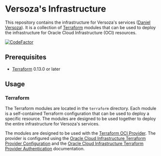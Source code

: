 # Versoza's Infrastructure

This repository contains the infrastructure for Versoza's services ([Daniel Versoza](https://github.com/dversoza)).
It is a collection of [Terraform](https://www.terraform.io/) modules that can be used to deploy
the infrastructure for Oracle Cloud Infrastructure (OCI) resources.

[![CodeFactor](https://www.codefactor.io/repository/github/dversoza/versoza-infrastructure/badge)](https://www.codefactor.io/repository/github/dversoza/versoza-infrastructure)

## Prerequisites

- [Terraform](https://www.terraform.io/) 0.13.0 or later

## Usage

### Terraform

The Terraform modules are located in the `terraform` directory. Each module is a self-contained
Terraform configuration that can be used to deploy a specific resource. The modules are designed
to be used together to deploy the entire infrastructure for Versoza's services.

The modules are designed to be used with the [Terraform OCI Provider](https://www.terraform.io/docs/providers/oci/index.html).
The provider is configured using the [Oracle Cloud Infrastructure Terraform Provider Configuration](https://www.terraform.io/docs/providers/oci/index.html#configuration-reference)
and the [Oracle Cloud Infrastructure Terraform Provider Authentication](https://www.terraform.io/docs/providers/oci/index.html#authentication-reference)
documentation.
